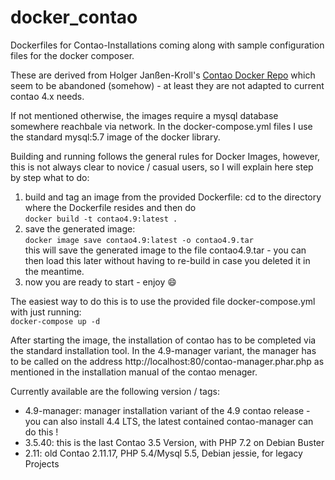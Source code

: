 # docker_contao
Dockerfiles for Contao-Installations coming along with sample configuration files for the docker composer.

These are derived from Holger Janßen-Kroll's [Contao Docker Repo](https://github.com/hojak/docker_contao) which seem to be abandoned (somehow) - at least they are not adapted to current contao 4.x needs.

If not mentioned otherwise, the images require a mysql database somewhere reachbale via network. In the docker-compose.yml files I use the standard mysql:5.7 image of the docker library.

Building and running follows the general rules for Docker Images, however, this is not always clear to novice / casual users, so I will explain here step by step what to do:

1. build and tag an image from the provided Dockerfile:
cd to the directory where the Dockerfile resides and then do  
`docker build -t contao4.9:latest .`
2. save the generated image:  
`docker image save contao4.9:latest -o contao4.9.tar`  
this will save the generated image to the file contao4.9.tar - you can then load this later without having to re-build in case you deleted it in the meantime.
3. now you are ready to start - enjoy :smile:

The easiest way to do this is to use the provided file docker-compose.yml with just running:  
`docker-compose up -d`

After starting the image, the installation of contao has to be completed via the standard installation tool. In the 4.9-manager variant, the manager has to be called on the address http://localhost:80/contao-manager.phar.php as mentioned in the installation manual of the contao menager.

Currently available are the following version / tags:

- 4.9-manager: manager installation variant of the 4.9 contao release - you can also install 4.4 LTS, the latest contained contao-manager can do this !  
- 3.5.40: this is the last Contao 3.5 Version, with PHP 7.2 on Debian Buster  
- 2.11: old Contao 2.11.17, PHP 5.4/Mysql 5.5, Debian jessie, for legacy Projects
